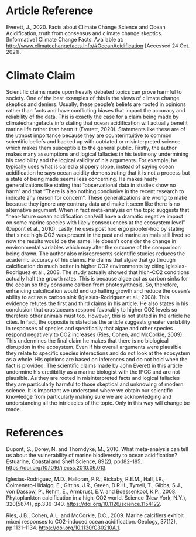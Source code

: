 # Article Reference
Everett, J., 2020. Facts about Climate Change Science and Ocean Acidification, truth from consensus and climate change skeptics. [Informative] Climate Change Facts. Available at: <http://www.climatechangefacts.info/#OceanAcidification> [Accessed 24 Oct. 2021].

# Climate Claim
  Scientific claims made upon heavily debated topics can prove harmful to society. One of the best examples of this is the views of climate change skeptics and deniers. Usually, these people’s beliefs are rooted in opinions rather than facts and have conflicting biases that impact the accuracy and reliability of the data. This is exactly the case for a claim being made by climatechangefacts.info stating that ocean acidification will actually benefit marine life rather than harm it (Everett, 2020). Statements like these are of the utmost importance because they are counterintuitive to common scientific beliefs and backed up with outdated or misinterpreted science which makes them susceptible to the general public.
	Firstly, the author makes many assumptions and logical fallacies in his testimony undermining his credibility and the logical validity of his arguments. For example, he typically uses what is called a slippery slope, instead of saying ocean acidification he says ocean acidity demonstrating that it is not a process but a state of being made seems less concerning.  He makes hasty generalizations like stating that “observational data in studies show no harm” and that “There is also nothing conclusive in the recent research to indicate any reason for concern”. These generalizations are wrong to make because they ignore any contrary data and make it seem like there is no alternative argument. When in fact meta-analysis on the topic suggests that “near-future ocean acidification can/will have a dramatic negative impact on some marine species with likely consequences at the ecosystem level” (Dupont et al., 2010). Lastly, he uses post hoc ergo propter-hoc by stating that since high-CO2 was present in the past and marine animals still lived so now the results would be the same. He doesn’t consider the change in environmental variables which may alter the outcome of the comparison being drawn. 
	The author also misrepresents scientific studies reduces the academic accuracy of his claims. He claims that algae that go through calcification do much better in higher CO2 environments by citing Iglesias-Rodriguez et al., 2008. The study actually showed that high-CO2 conditions actually halt the growth rates. This is because algae act as carbon sinks for the ocean so they consume carbon from photosynthesis. So, therefore, enhancing calcification would end up halting growth and reduce the ocean’s ability to act as a carbon sink (Iglesias-Rodriguez et al., 2008). This evidence refutes the first and third claims in his article. He also states in his conclusion that crustaceans respond favorably to higher CO2 levels so therefore other animals must too. However, this is not stated in the article he cites. In fact, the opposite is stated as the article suggests greater variability in responses of species and specifically that algae and other species respond negatively to CO2 increases (Ries, Cohen, and McCorkle, 2009). This undermines the final claim he makes that there is no biological disruption in the ecosystem. Even if his overall arguments were plausible they relate to specific species interactions and do not look at the ecosystem as a whole. His opinions are based on inferences and do not hold when the fact is provided.
	The scientific claims made by John Everett in this article undermine his credibility as a marine biologist with the IPCC and are not plausible. As they are rooted in misinterpreted facts and logical fallacies they are particularly harmful to those skeptical and unknowing of modern science. It is important we understand where we obtain our scientific knowledge from particularly making sure we are acknowledging and understanding all the intricacies of the topic. Only in this way will change be made.
  
# References

Dupont, S., Dorey, N. and Thorndyke, M., 2010. What meta-analysis can tell us about the vulnerability of marine biodiversity to ocean acidification? Estuarine, Coastal and Shelf Science, 89(2), pp.182–185. https://doi.org/10.1016/j.ecss.2010.06.013.

Iglesias-Rodriguez, M.D., Halloran, P.R., Rickaby, R.E.M., Hall, I.R., Colmenero-Hidalgo, E., Gittins, J.R., Green, D.R.H., Tyrrell, T., Gibbs, S.J., von Dassow, P., Rehm, E., Armbrust, E.V. and Boessenkool, K.P., 2008. Phytoplankton calcification in a high-CO2 world. Science (New York, N.Y.), 320(5874), pp.336–340. https://doi.org/10.1126/science.1154122.

Ries, J.B., Cohen, A.L. and McCorkle, D.C., 2009. Marine calcifiers exhibit mixed responses to CO2-induced ocean acidification. Geology, 37(12), pp.1131–1134. https://doi.org/10.1130/G30210A.1.

